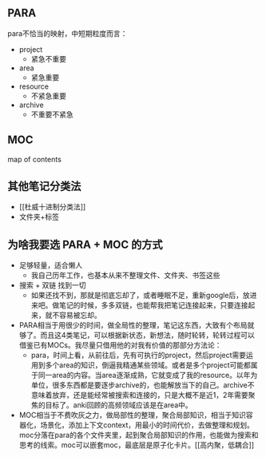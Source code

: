 ## PARA

para不恰当的映射，中短期粒度而言：

- project
	- 紧急不重要
- area
	- 紧急重要
- resource
	- 不紧急重要
- archive
	- 不重要不紧急

## MOC

map of contents

## 其他笔记分类法

- [[杜威十进制分类法]]
- 文件夹+标签

## 为啥我要选 PARA + MOC 的方式

- 足够轻量，适合懒人
	- 我自己历年工作，也基本从来不整理文件、文件夹、书签这些
- 搜索 + 双链 找到一切
	- 如果还找不到，那就是彻底忘却了，或者睡眠不足，重新google后，放进来吧。做笔记的时候，多多双链，也能帮我把笔记连接起来，只要连接起来，就不容易被忘却。
- PARA相当于用很少的时间，做全局性的整理，笔记这东西，大致有个布局就够了。而且这4类笔记，可以根据新状态，新想法，随时轮转，轮转过程可以借鉴已有MOCs。我尽量只借用他的对我有价值的那部分方法论：
	- para，时间上看，从前往后，先有可执行的project，然后project需要运用到多个area的知识，倒逼我精通某些领域。或者是多个project可能都属于同一area的内容。当area逐渐成熟，它就变成了我的resource。以年为单位，很多东西都是要逐步archive的，也能解放当下的自己。archive不意味着放弃，还是能经常被搜索和连接的，只是大概不是近1，2年需要聚焦的目标了。anki回顾的高频领域应该是在area中。
- MOC相当于不费吹灰之力，做局部性的整理，聚合局部知识，相当于知识容器化，场景化，添加上下文context，用最小的时间代价，去做整理和规划。moc分落在para的各个文件夹里，起到聚合局部知识的作用，也能做为搜索和思考的线索。moc可以嵌套moc，最底层是原子化卡片。[[高内聚，低耦合]]

